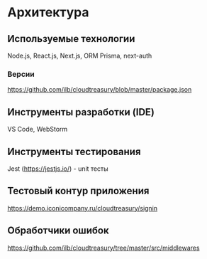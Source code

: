 # Архитектура

## Используемые технологии

Node.js, React.js, Next.js, ORM Prisma, next-auth

### Версии

https://github.com/ilb/cloudtreasury/blob/master/package.json

## Инструменты разработки (IDE)

VS Code, WebStorm

## Инструменты тестирования

Jest (https://jestjs.io/) - unit тесты

## Тестовый контур приложения

https://demo.iconicompany.ru/cloudtreasury/signin

## Обработчики ошибок

https://github.com/ilb/cloudtreasury/tree/master/src/middlewares
